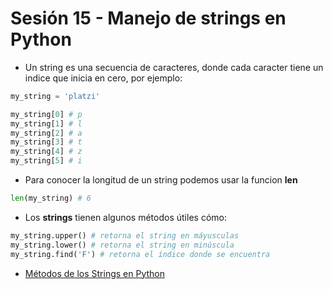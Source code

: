 # Sesión 15 - Manejo de strings en Python

* Un string es una secuencia de caracteres, donde cada caracter tiene un indice que inicia en cero, por ejemplo:

```python
my_string = 'platzi'

my_string[0] # p
my_string[1] # l
my_string[2] # a
my_string[3] # t
my_string[4] # z
my_string[5] # i
```

* Para conocer la longitud de un string podemos usar la funcion **len**

```python
len(my_string) # 6
```

* Los **strings** tienen algunos métodos útiles cómo:

```python
my_string.upper() # retorna el string en máyusculas
my_string.lower() # retorna el string en minúscula
my_string.find('F') # retorna el índice donde se encuentra
```

* [Métodos de los Strings en Python](https://docs.python.org/3.6/library/stdtypes.html#string-methods "Métodos de los Strings en Python")